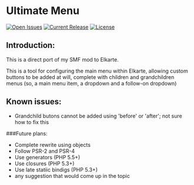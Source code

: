 # Ultimate Menu
[![Open Issues](http://img.shields.io/github/issues/live627/elk-um.svg?style=flat)](https://github.com/live627/elk-um/issues)
[![Current Release](https://img.shields.io/github/release/live627/elk-umsvg?style=flat)](https://github.com/live627/elk-um/releases)
[![License](http://img.shields.io/badge/License-ISC-green.svg?style=flat)](http://opensource.org/licenses/ISC)
## Introduction:
This is a direct port of my SMF mod to Elkarte.

This is a tool for configuring the main menu within Elkarte, allowing custom buttons to be added at will, complete with children and grandchildren menus (so, a main menu item, a dropdown and a follow-on dropdown)

## Known issues:
-  Grandchild butons cannot be added using 'before'  or 'after'; not sure how to fix this

###Future plans:
-  Complete rewrite using objects
-  Follow PSR-2 and PSR-4
-  Use generators (PHP 5.5+)
-  Use closures (PHP 5.3+)
-  Use late statiic bindigs (PHP 5.3+)
-  any suggestion that would come up in the topic
